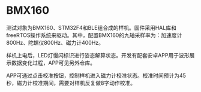 # BMX160

测试对象为BMX160、STM32F4和BLE组合成的样机。固件采用HAL库和freeRTOS操作系统来驱动。其中，配置BMX160的九轴采样率为：加速度计800Hz、陀螺仪800Hz、磁力计400Hz。

样机上电后，LED灯慢闪标识进行姿态解算状态。开发有配套安卓APP用于波形展示数据变化过程，APP可见另外仓库。

APP可通过点击校准按钮，控制样机进入磁力计校准状态。校准时间预计为45秒，磁力计校准期间，需要对样机反复做8字动作校准。
